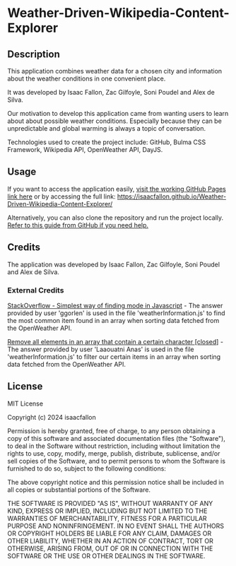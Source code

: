 # Weather-Driven-Wikipedia-Content-Explorer

## Description

This application combines weather data for a chosen city and information about the weather conditions in one convenient place. 

It was developed by Isaac Fallon, Zac Gilfoyle, Soni Poudel and Alex de Silva. 

Our motivation to develop this application came from wanting users to learn about about possible weather conditions. Especially because they can be unpredictable and global warming is always a topic of conversation. 

Technologies used to create the project include: GitHub, Bulma CSS Framework, Wikipedia API, OpenWeather API, DayJS.

## Usage

If you want to access the application easily, [visit the working GitHub Pages link here](https://isaacfallon.github.io/Weather-Driven-Wikipedia-Content-Explorer/) or by accessing the full link:
https://isaacfallon.github.io/Weather-Driven-Wikipedia-Content-Explorer/

Alternatively, you can also clone the repository and run the project locally. [Refer to this guide from GitHub if you need help.](https://docs.github.com/en/repositories/creating-and-managing-repositories/cloning-a-repository/)

## Credits

The application was developed by Isaac Fallon, Zac Gilfoyle, Soni Poudel and Alex de Silva. 

### External Credits

[StackOverflow - Simplest way of finding mode in Javascript](https://stackoverflow.com/questions/52898456/simplest-way-of-finding-mode-in-javascript) - The answer provided by user 'ggorlen' is used in the file 'weatherInformation.js' to find the most common item found in an array when sorting data fetched from the OpenWeather API. 

[Remove all elements in an array that contain a certain character [closed]](https://stackoverflow.com/questions/73674869/remove-all-elements-in-an-array-that-contain-a-certain-character) - The answer provided by user 'Laaouatni Anas' is used in the file 'weatherInformation.js' to filter our certain items in an array when sorting data fetched from the OpenWeather API. 


## License

MIT License

Copyright (c) 2024 isaacfallon

Permission is hereby granted, free of charge, to any person obtaining a copy
of this software and associated documentation files (the "Software"), to deal
in the Software without restriction, including without limitation the rights
to use, copy, modify, merge, publish, distribute, sublicense, and/or sell
copies of the Software, and to permit persons to whom the Software is
furnished to do so, subject to the following conditions:

The above copyright notice and this permission notice shall be included in all
copies or substantial portions of the Software.

THE SOFTWARE IS PROVIDED "AS IS", WITHOUT WARRANTY OF ANY KIND, EXPRESS OR
IMPLIED, INCLUDING BUT NOT LIMITED TO THE WARRANTIES OF MERCHANTABILITY,
FITNESS FOR A PARTICULAR PURPOSE AND NONINFRINGEMENT. IN NO EVENT SHALL THE
AUTHORS OR COPYRIGHT HOLDERS BE LIABLE FOR ANY CLAIM, DAMAGES OR OTHER
LIABILITY, WHETHER IN AN ACTION OF CONTRACT, TORT OR OTHERWISE, ARISING FROM,
OUT OF OR IN CONNECTION WITH THE SOFTWARE OR THE USE OR OTHER DEALINGS IN THE
SOFTWARE.
